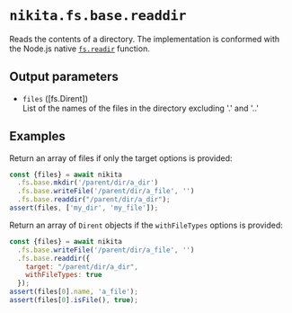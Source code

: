 
# `nikita.fs.base.readdir`

Reads the contents of a directory. The implementation is conformed with the Node.js native [`fs.readir`](https://nodejs.org/api/fs.html#fs_fs_readdir_path_options_callback) function.
  
## Output parameters

* `files` ([fs.Dirent])   
  List of the names of the files in the directory excluding '.' and '..'

## Examples

Return an array of files if only the target options is provided:

```js
const {files} = await nikita
  .fs.base.mkdir('/parent/dir/a_dir')
  .fs.base.writeFile('/parent/dir/a_file', '')
  .fs.base.readdir("/parent/dir/a_dir");
assert(files, ['my_dir', 'my_file']);
```

Return an array of `Dirent` objects if the `withFileTypes` options is provided:

```js
const {files} = await nikita
  .fs.base.writeFile('/parent/dir/a_file', '')
  .fs.base.readdir({
    target: "/parent/dir/a_dir",
    withFileTypes: true
  });
assert(files[0].name, 'a_file');
assert(files[0].isFile(), true);
```
